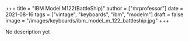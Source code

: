 +++
title = "IBM Model M122(BattleShip)"
author = ["mrprofessor"]
date = 2021-08-16
tags = ["vintage", "keyboards", "ibm", "modelm"]
draft = false
image = "/images/keyboards/ibm_model_m_122_battleship.jpg"
+++

No description yet